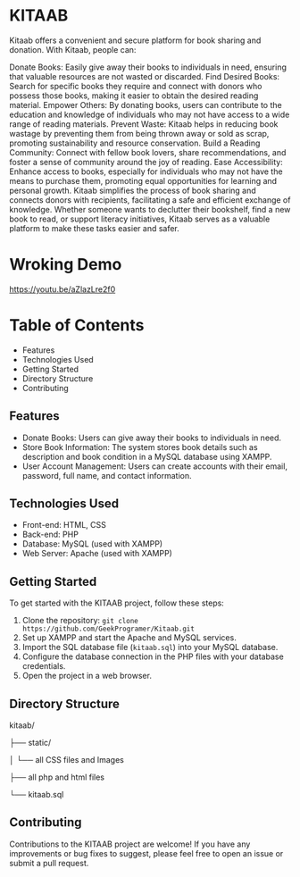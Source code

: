 # KITAAB
Kitaab offers a convenient and secure platform for book sharing and donation. With Kitaab, people can:

Donate Books: Easily give away their books to individuals in need, ensuring that valuable resources are not wasted or discarded.
Find Desired Books: Search for specific books they require and connect with donors who possess those books, making it easier to obtain the desired reading material.
Empower Others: By donating books, users can contribute to the education and knowledge of individuals who may not have access to a wide range of reading materials.
Prevent Waste: Kitaab helps in reducing book wastage by preventing them from being thrown away or sold as scrap, promoting sustainability and resource conservation.
Build a Reading Community: Connect with fellow book lovers, share recommendations, and foster a sense of community around the joy of reading.
Ease Accessibility: Enhance access to books, especially for individuals who may not have the means to purchase them, promoting equal opportunities for learning and personal growth.
Kitaab simplifies the process of book sharing and connects donors with recipients, facilitating a safe and efficient exchange of knowledge. Whether someone wants to declutter their bookshelf, find a new book to read, or support literacy initiatives, Kitaab serves as a valuable platform to make these tasks easier and safer.

# Wroking Demo
<a>https://youtu.be/aZlazLre2f0</a>

# Table of Contents
* Features
* Technologies Used
* Getting Started
* Directory Structure
* Contributing

## Features

- Donate Books: Users can give away their books to individuals in need.
- Store Book Information: The system stores book details such as description and book condition in a MySQL database using XAMPP.
- User Account Management: Users can create accounts with their email, password, full name, and contact information.

## Technologies Used

- Front-end: HTML, CSS
- Back-end: PHP
- Database: MySQL (used with XAMPP)
- Web Server: Apache (used with XAMPP)

## Getting Started

To get started with the KITAAB project, follow these steps:

1. Clone the repository: `git clone https://github.com/GeekProgramer/Kitaab.git`
2. Set up XAMPP and start the Apache and MySQL services.
3. Import the SQL database file (`kitaab.sql`) into your MySQL database.
4. Configure the database connection in the PHP files with your database credentials.
5. Open the project in a web browser.

## Directory Structure

kitaab/

├── static/

│ └── all CSS files and Images

├── all php and html files

└── kitaab.sql


## Contributing

Contributions to the KITAAB project are welcome! If you have any improvements or bug fixes to suggest, please feel free to open an issue or submit a pull request.

